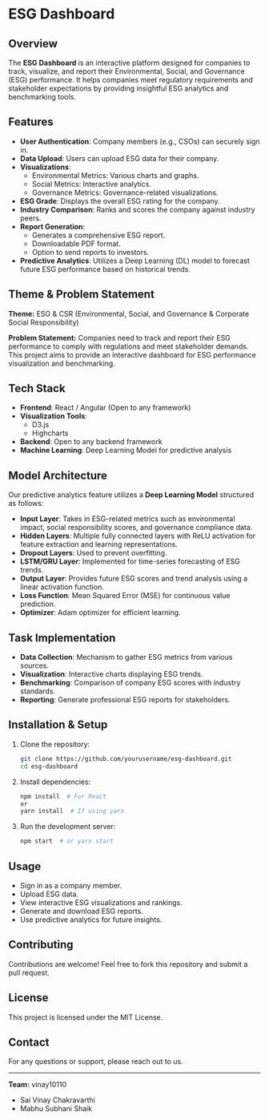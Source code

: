 # ESG Dashboard

## Overview
The **ESG Dashboard** is an interactive platform designed for companies to track, visualize, and report their Environmental, Social, and Governance (ESG) performance. It helps companies meet regulatory requirements and stakeholder expectations by providing insightful ESG analytics and benchmarking tools.

## Features
- **User Authentication**: Company members (e.g., CSOs) can securely sign in.
- **Data Upload**: Users can upload ESG data for their company.
- **Visualizations**:
  - Environmental Metrics: Various charts and graphs.
  - Social Metrics: Interactive analytics.
  - Governance Metrics: Governance-related visualizations.
- **ESG Grade**: Displays the overall ESG rating for the company.
- **Industry Comparison**: Ranks and scores the company against industry peers.
- **Report Generation**:
  - Generates a comprehensive ESG report.
  - Downloadable PDF format.
  - Option to send reports to investors.
- **Predictive Analytics**: Utilizes a Deep Learning (DL) model to forecast future ESG performance based on historical trends.

## Theme & Problem Statement
**Theme:** ESG & CSR (Environmental, Social, and Governance & Corporate Social Responsibility)

**Problem Statement:** Companies need to track and report their ESG performance to comply with regulations and meet stakeholder demands. This project aims to provide an interactive dashboard for ESG performance visualization and benchmarking.

## Tech Stack
- **Frontend**: React / Angular (Open to any framework)
- **Visualization Tools**:
  - D3.js
  - Highcharts
- **Backend**: Open to any backend framework
- **Machine Learning**: Deep Learning Model for predictive analysis

## Model Architecture
Our predictive analytics feature utilizes a **Deep Learning Model** structured as follows:
- **Input Layer**: Takes in ESG-related metrics such as environmental impact, social responsibility scores, and governance compliance data.
- **Hidden Layers**: Multiple fully connected layers with ReLU activation for feature extraction and learning representations.
- **Dropout Layers**: Used to prevent overfitting.
- **LSTM/GRU Layer**: Implemented for time-series forecasting of ESG trends.
- **Output Layer**: Provides future ESG scores and trend analysis using a linear activation function.
- **Loss Function**: Mean Squared Error (MSE) for continuous value prediction.
- **Optimizer**: Adam optimizer for efficient learning.

## Task Implementation
- **Data Collection**: Mechanism to gather ESG metrics from various sources.
- **Visualization**: Interactive charts displaying ESG trends.
- **Benchmarking**: Comparison of company ESG scores with industry standards.
- **Reporting**: Generate professional ESG reports for stakeholders.

## Installation & Setup
1. Clone the repository:
   ```sh
   git clone https://github.com/yourusername/esg-dashboard.git
   cd esg-dashboard
   ```
2. Install dependencies:
   ```sh
   npm install  # For React
   or
   yarn install  # If using yarn
   ```
3. Run the development server:
   ```sh
   npm start  # or yarn start
   ```

## Usage
- Sign in as a company member.
- Upload ESG data.
- View interactive ESG visualizations and rankings.
- Generate and download ESG reports.
- Use predictive analytics for future insights.

## Contributing
Contributions are welcome! Feel free to fork this repository and submit a pull request.

## License
This project is licensed under the MIT License.

## Contact
For any questions or support, please reach out to us.

---
**Team:** vinay10110
- Sai Vinay Chakravarthi
- Mabhu Subhani Shaik

